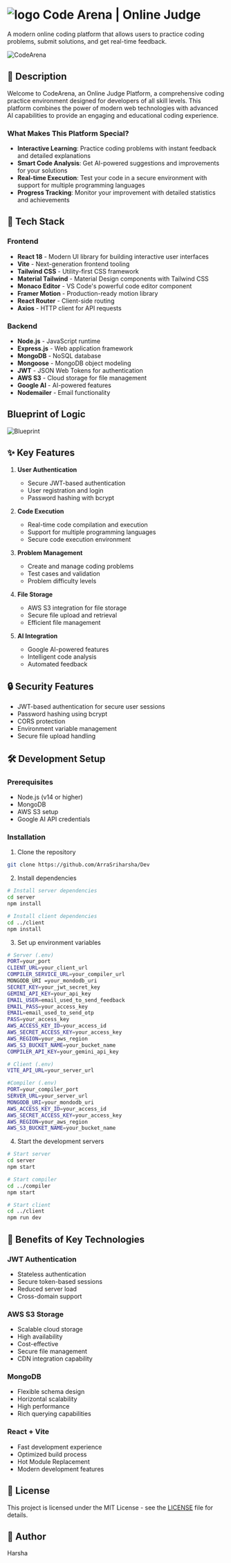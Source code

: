 # ![logo](https://raw.githubusercontent.com/ArraSriharsha/Dev/main/client/public/logo.svg)  Code Arena | Online Judge


A modern online coding platform that allows users to practice coding problems, submit solutions, and get real-time feedback.

![CodeArena](https://raw.githubusercontent.com/ArraSriharsha/Dev/main/Home.png)

## 📝 Description

Welcome to CodeArena, an Online Judge Platform, a comprehensive coding practice environment designed for developers of all skill levels. This platform combines the power of modern web technologies with advanced AI capabilities to provide an engaging and educational coding experience.

### What Makes This Platform Special?

- **Interactive Learning**: Practice coding problems with instant feedback and detailed explanations
- **Smart Code Analysis**: Get AI-powered suggestions and improvements for your solutions
- **Real-time Execution**: Test your code in a secure environment with support for multiple programming languages
- **Progress Tracking**: Monitor your improvement with detailed statistics and achievements

## 🚀 Tech Stack

### Frontend
- **React 18** - Modern UI library for building interactive user interfaces
- **Vite** - Next-generation frontend tooling
- **Tailwind CSS** - Utility-first CSS framework
- **Material Tailwind** - Material Design components with Tailwind CSS
- **Monaco Editor** - VS Code's powerful code editor component
- **Framer Motion** - Production-ready motion library
- **React Router** - Client-side routing
- **Axios** - HTTP client for API requests

### Backend
- **Node.js** - JavaScript runtime
- **Express.js** - Web application framework
- **MongoDB** - NoSQL database
- **Mongoose** - MongoDB object modeling
- **JWT** - JSON Web Tokens for authentication
- **AWS S3** - Cloud storage for file management
- **Google AI** - AI-powered features
- **Nodemailer** - Email functionality

## Blueprint of Logic
![Blueprint](https://raw.githubusercontent.com/ArraSriharsha/Dev/main/Blueprint.png)


## ✨ Key Features

1. **User Authentication**
   - Secure JWT-based authentication
   - User registration and login
   - Password hashing with bcrypt

2. **Code Execution**
   - Real-time code compilation and execution
   - Support for multiple programming languages
   - Secure code execution environment

3. **Problem Management**
   - Create and manage coding problems
   - Test cases and validation
   - Problem difficulty levels

4. **File Storage**
   - AWS S3 integration for file storage
   - Secure file upload and retrieval
   - Efficient file management

5. **AI Integration**
   - Google AI-powered features
   - Intelligent code analysis
   - Automated feedback

## 🔒 Security Features

- JWT-based authentication for secure user sessions
- Password hashing using bcrypt
- CORS protection
- Environment variable management
- Secure file upload handling

## 🛠️ Development Setup

### Prerequisites
- Node.js (v14 or higher)
- MongoDB
- AWS S3 setup
- Google AI API credentials

### Installation

1. Clone the repository
```bash
git clone https://github.com/ArraSriharsha/Dev
```

2. Install dependencies
```bash
# Install server dependencies
cd server
npm install

# Install client dependencies
cd ../client
npm install
```

3. Set up environment variables
```bash
# Server (.env)
PORT=your_port
CLIENT_URL=your_client_url
COMPILER_SERVICE_URL=your_compiler_url
MONGODB_URI =your_mondodb_uri
SECRET_KEY=your_jwt_secret_key 
GEMINI_API_KEY=your_api_key
EMAIL_USER=email_used_to_send_feedback
EMAIL_PASS=your_access_key
EMAIL=email_used_to_send_otp
PASS=your_access_key
AWS_ACCESS_KEY_ID=your_access_id
AWS_SECRET_ACCESS_KEY=your_access_key
AWS_REGION=your_aws_region
AWS_S3_BUCKET_NAME=your_bucket_name
COMPILER_API_KEY=your_gemini_api_key

# Client (.env)
VITE_API_URL=your_server_url

#Compiler (.env)
PORT=your_compiler_port
SERVER_URL=your_server_url
MONGODB_URI=your_mondodb_uri
AWS_ACCESS_KEY_ID=your_access_id
AWS_SECRET_ACCESS_KEY=your_access_key
AWS_REGION=your_aws_region
AWS_S3_BUCKET_NAME=your_bucket_name
```

4. Start the development servers
```bash
# Start server
cd server
npm start

# Start compiler
cd ../compiler
npm start

# Start client
cd ../client
npm run dev
```

## 🌟 Benefits of Key Technologies

### JWT Authentication
- Stateless authentication
- Secure token-based sessions
- Reduced server load
- Cross-domain support

### AWS S3 Storage
- Scalable cloud storage
- High availability
- Cost-effective
- Secure file management
- CDN integration capability

### MongoDB
- Flexible schema design
- Horizontal scalability
- High performance
- Rich querying capabilities

### React + Vite
- Fast development experience
- Optimized build process
- Hot Module Replacement
- Modern development features

## 📝 License

This project is licensed under the MIT License - see the [LICENSE](https://github.com/ArraSriharsha/Dev/tree/main/LICENSE) file for details.

## 👥 Author

Harsha 
